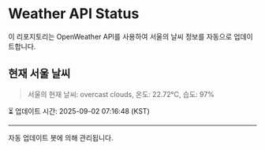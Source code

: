 
# Weather API Status

이 리포지토리는 OpenWeather API를 사용하여 서울의 날씨 정보를 자동으로 업데이트합니다.

## 현재 서울 날씨
> 서울의 현재 날씨: overcast clouds, 온도: 22.72°C, 습도: 97%

⏳ 업데이트 시간: 2025-09-02 07:16:48 (KST)

---
자동 업데이트 봇에 의해 관리됩니다.

